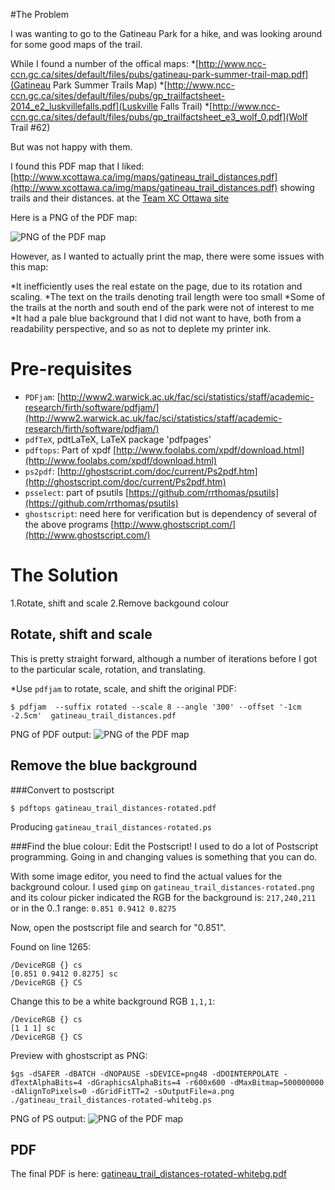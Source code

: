 
#The Problem

I was wanting to go to the Gatineau Park for a hike, and was looking around for some good maps of the trail.

While I found a number of the offical maps:
*[http://www.ncc-ccn.gc.ca/sites/default/files/pubs/gatineau-park-summer-trail-map.pdf](Gatineau Park Summer Trails Map)
*[http://www.ncc-ccn.gc.ca/sites/default/files/pubs/gp_trailfactsheet-2014_e2_luskvillefalls.pdf](Luskville Falls Trail)
*[http://www.ncc-ccn.gc.ca/sites/default/files/pubs/gp_trailfactsheet_e3_wolf_0.pdf](Wolf Trail #62)


But was not happy with them.

I found this PDF map that I liked: [http://www.xcottawa.ca/img/maps/gatineau_trail_distances.pdf](http://www.xcottawa.ca/img/maps/gatineau_trail_distances.pdf) showing trails and their distances.
at the [Team XC Ottawa site](http://www.xcottawa.ca/about_us.php)

Here is a PNG of the PDF map:

![PNG of the PDF map](gatineau_trail_distances.png)

However, as I wanted to actually print the map, there were some issues with this map:

*It inefficiently uses the real estate on the page, due to its rotation and scaling.
*The text on the trails denoting trail length were too small
*Some of the trails at the north and south end of the park were not of interest to me
*It had a pale blue background that I did not want to have, both from a readability perspective, and so as not to deplete my printer ink.

# Pre-requisites
* `PDFjam`: [http://www2.warwick.ac.uk/fac/sci/statistics/staff/academic-research/firth/software/pdfjam/](http://www2.warwick.ac.uk/fac/sci/statistics/staff/academic-research/firth/software/pdfjam/)
* `pdfTeX`, pdtLaTeX, LaTeX package 'pdfpages'
* `pdftops`: Part of xpdf [http://www.foolabs.com/xpdf/download.html](http://www.foolabs.com/xpdf/download.html)
* `ps2pdf`: [http://ghostscript.com/doc/current/Ps2pdf.htm](http://ghostscript.com/doc/current/Ps2pdf.htm)
* `psselect`: part of psutils [https://github.com/rrthomas/psutils](https://github.com/rrthomas/psutils)
* `ghostscript`: need here for verification but is dependency of several of the above programs [http://www.ghostscript.com/](http://www.ghostscript.com/)

# The Solution

1.Rotate, shift and scale
2.Remove backgound colour


## Rotate, shift and scale
This is pretty straight forward, although a number of iterations before I got to the particular scale, rotation, and translating.

*Use `pdfjam` to rotate, scale, and shift the original PDF:
```
$ pdfjam  --suffix rotated --scale 8 --angle '300' --offset '-1cm -2.5cm'  gatineau_trail_distances.pdf
```

PNG of PDF output:
![PNG of the PDF map](gatineau_trail_distances-rotated.png)

## Remove the blue background
###Convert to postscript
```
$ pdftops gatineau_trail_distances-rotated.pdf
```
Producing `gatineau_trail_distances-rotated.ps`

###Find the blue colour: Edit the Postscript!
I used to do a lot of Postscript programming. Going in and changing values is something that you can do.

With some image editor, you need to find the actual values for the background colour.
I used `gimp` on `gatineau_trail_distances-rotated.png` and its colour picker indicated the RGB for the background is: `217,240,211` or in the 0..1 range: `0.851 0.9412 0.8275`

Now, open the postscript file and search for "0.851". 

Found on line 1265:
```
/DeviceRGB {} cs
[0.851 0.9412 0.8275] sc
/DeviceRGB {} CS
```

Change this to be a white background RGB `1,1,1`:
```
/DeviceRGB {} cs
[1 1 1] sc
/DeviceRGB {} CS
```

Preview with ghostscript as PNG:
```
$gs -dSAFER -dBATCH -dNOPAUSE -sDEVICE=png48 -dDOINTERPOLATE -dTextAlphaBits=4 -dGraphicsAlphaBits=4 -r600x600 -dMaxBitmap=500000000 -dAlignToPixels=0 -dGridFitTT=2 -sOutputFile=a.png ./gatineau_trail_distances-rotated-whitebg.ps
```

PNG of PS output:
![PNG of the PDF map](gatineau_trail_distances-rotated-whitebg.png)

## PDF
The final PDF is here: [gatineau_trail_distances-rotated-whitebg.pdf](gatineau_trail_distances-rotated-whitebg.pdf)




